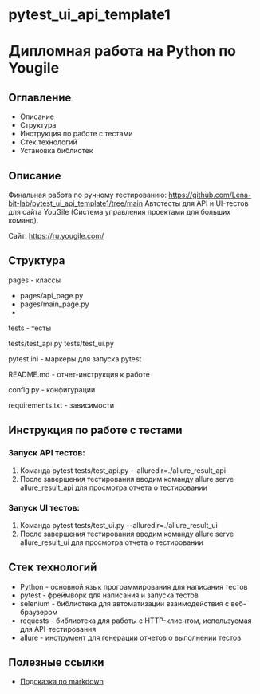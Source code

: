 # pytest_ui_api_template1

# Дипломная работа на Python по Yougile

## Оглавление
- Описание
- Структура
- Инструкция по работе с тестами
- Стек технологий
- Установка библиотек

## Описание
Финальная работа по ручному тестированию:
https://github.com/Lena-bit-lab/pytest_ui_api_template1/tree/main 
Автотесты для API и UI-тестов для сайта YouGile (Система управления проектами для больших команд).

Сайт: https://ru.yougile.com/

## Структура
pages - классы

- pages/api_page.py
- pages/main_page.py
- 
tests - тесты

tests/test_api.py
tests/test_ui.py

pytest.ini - маркеры для запуска pytest

README.md - отчет-инструкция к работе

config.py - конфигурации

requirements.txt - зависимости

## Инструкция по работе с тестами
### Запуск API тестов:

1. Команда pytest 
tests/test_api.py --alluredir=./allure_result_api
2. После завершения тестирования вводим команду allure serve allure_result_api для просмотра отчета о тестировании

### Запуск UI тестов:

1. Команда pytest 
tests/test_ui.py --alluredir=./allure_result_ui
2. После завершения тестирования вводим команду allure serve allure_result_ui для просмотра отчета о тестировании


## Стек технологий
- Python - основной язык программирования для написания тестов
- pytest - фреймворк для написания и запуска тестов
- selenium - библиотека для автоматизации взаимодействия с веб-браузером
- requests - библиотека для работы с HTTP-клиентом, используемая для API-тестирования
- allure - инструмент для генерации отчетов о выполнении тестов


## Полезные ссылки
- [Подсказка по markdown](https://www.markdownguide.org/basic-syntax/)
